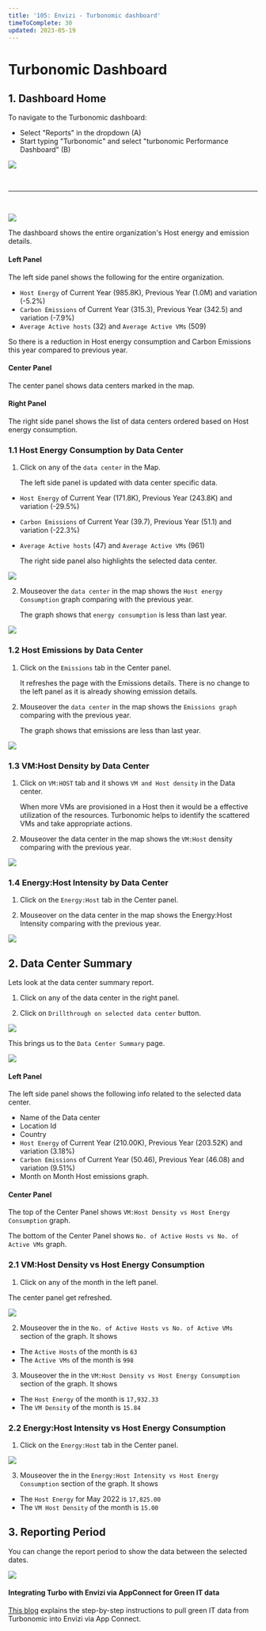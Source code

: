 ```yaml
---
title: '105: Envizi - Turbonomic dashboard'
timeToComplete: 30
updated: 2023-05-19
---
```


# Turbonomic Dashboard

## 1. Dashboard Home

To navigate to the Turbonomic dashboard:
- Select "Reports" in the dropdown (A)
- Start typing "Turbonomic" and select "turbonomic Performance Dashboard" (B)

![](./images/105/turbo-dashboard.png)

<br /><hr /><br />

![](./images/105/turbo-home.png)

The dashboard shows the entire organization's Host energy and emission details. 

#### Left Panel

The left side panel shows the following for the entire organization.

- `Host Energy` of Current Year (985.8K), Previous Year (1.0M) and variation (-5.2%)
- `Carbon Emissions`  of Current Year (315.3), Previous Year (342.5) and variation (-7.9%)
- `Average Active hosts` (32) and `Average Active VMs` (509)

So there is a reduction in Host energy consumption and Carbon Emissions  this year compared to previous year.

#### Center Panel

The center panel shows data centers marked in the map.

#### Right Panel

The right side panel shows the list of data centers ordered based on Host energy consumption.


### 1.1 Host Energy Consumption by Data Center

1. Click on any of the `data center` in the Map.

    The left side panel is updated with data center specific data.

- `Host Energy` of Current Year (171.8K), Previous Year (243.8K) and variation (-29.5%)
- `Carbon Emissions` of Current Year (39.7), Previous Year (51.1) and variation (-22.3%)
- `Average Active hosts` (47) and `Average Active VMs` (961)

    The right side panel also highlights the selected data center.

![](./images/105/turbo-host-consumption.png)

2. Mouseover the `data center` in the map shows the `Host energy Consumption` graph comparing with the previous year.

    The graph shows that `energy consumption` is less than last year.

![](./images/105/turbo-energy-consumption.png)

### 1.2 Host Emissions by Data Center

1. Click on the `Emissions` tab in the Center panel.

    It refreshes the page with the Emissions details. There is no change to the left panel as it is already showing emission details.

2. Mouseover the `data center` in the map shows the `Emissions graph` comparing with the previous year.

    The graph shows that emissions are less than last year.

![](./images/105/turbo-dc-emissions.png)

### 1.3 VM:Host Density by Data Center

1. Click on `VM:HOST` tab and it shows `VM and Host density` in the Data center.

    When more VMs are provisioned in a Host then it would be a effective utilization of the resources. Turbonomic helps to identify the scattered VMs and take appropriate actions.

2. Mouseover the data center in the map shows the `VM:Host` density comparing with the previous year.

![](./images/105/turbo-vm-host.png)

### 1.4 Energy:Host Intensity by Data Center

1. Click on the `Energy:Host` tab in the Center panel.

2. Mouseover on the data center in the map shows the Energy:Host Intensity comparing with the previous year.

![](./images/105/turbo-energy-host.png)

## 2. Data Center Summary

Lets look at the data center summary report.

1. Click on any of the data center in the right panel.

2. Click on `Drillthrough on selected data center` button.

![](./images/105/turbo-dc-drilldown.png)

This brings us to the `Data Center Summary` page.

![](./images/105/turbo-dc-details.png)

#### Left Panel

The left side panel shows the following info related to the selected data center.

- Name of the Data center
- Location Id
- Country
- `Host Energy` of Current Year (210.00K), Previous Year (203.52K) and variation (3.18%)
- `Carbon Emissions` of Current Year (50.46), Previous Year (46.08) and variation (9.51%)
- Month on Month Host emissions graph.

#### Center Panel

The top of the Center Panel shows `VM:Host Density vs Host Energy Consumption` graph.

The bottom of the Center Panel shows `No. of Active Hosts vs No. of Active VMs` graph.

### 2.1 VM:Host Density vs Host Energy Consumption

1. Click on any of the month in the left panel.

The center panel get refreshed.

![](./images/105/turbo-dc-month.png)

2. Mouseover the in the `No. of Active Hosts vs No. of Active VMs` section of the graph. It shows 
- The `Active Hosts` of the month is `63`
- The `Active VMs` of the month is `998`

3. Mouseover the in the `VM:Host Density vs Host Energy Consumption` section of the graph. It shows
- The `Host Energy` of the month is `17,932.33`
- The `VM Density` of the month is `15.84`

### 2.2 Energy:Host Intensity vs Host Energy Consumption

1. Click on the `Energy:Host` tab in the Center panel.

![](./images/105/turbo-dc-energy-host.png)

3. Mouseover the in the `Energy:Host Intensity vs Host Energy Consumption` section of the graph. It shows
- The `Host Energy` for May 2022 is `17,825.00`
- The `VM Host Density` of the month is `15.00`

## 3. Reporting Period 

You can change the report period to show the data between the selected dates.

![](./images/105/turbo-reporting-period.png)

#### Integrating Turbo with Envizi via AppConnect for Green IT data

[This blog](https://community.ibm.com/community/user/envirintel/blogs/jeya-gandhi-rajan-m1/2023/03/23/integrating-turbo-with-envizi-via-appconnect) explains the step-by-step instructions to pull green IT data from Turbonomic into Envizi via App Connect.

<br />
